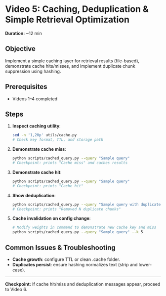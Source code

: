 # Video 5: Caching, Deduplication & Simple Retrieval Optimization

**Duration:** ~12 min

## Objective
Implement a simple caching layer for retrieval results (file-based), demonstrate cache hits/misses, and implement duplicate chunk suppression using hashing.

## Prerequisites
- Videos 1–4 completed

## Steps

1. **Inspect caching utility**:
   ```bash
   sed -n '1,20p' utils/cache.py
   # Check key format, TTL, and storage path
   ```
2. **Demonstrate cache miss**:
   ```bash
   python scripts/cached_query.py --query "Sample query"
   # Checkpoint: prints "Cache miss" and caches results
   ```
3. **Demonstrate cache hit**:
   ```bash
   python scripts/cached_query.py --query "Sample query"
   # Checkpoint: prints "Cache hit"
   ```
4. **Show deduplication**:
   ```bash
   python scripts/cached_query.py --query "Sample query with duplicates"
   # Checkpoint: prints "Removed N duplicate chunks"
   ```
5. **Cache invalidation on config change**:
   ```bash
   # Modify weights in command to demonstrate new cache key and miss
   python scripts/cached_query.py --query "Sample query" --k 5
   ```

## Common Issues & Troubleshooting
- **Cache growth**: configure TTL or clean .cache folder.
- **Duplicates persist**: ensure hashing normalizes text (strip and lower-case).

---
**Checkpoint:** If cache hit/miss and deduplication messages appear, proceed to Video 6.
